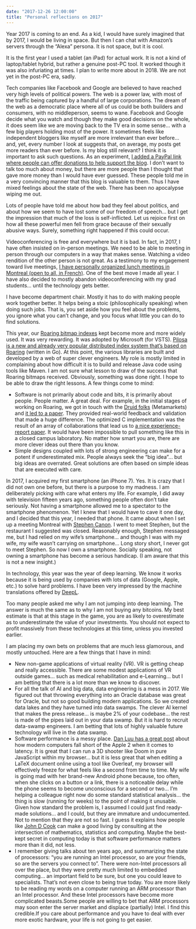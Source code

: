 ```yaml
---
date: "2017-12-26 12:00:00"
title: "Personal reflections on 2017"
---
```




Year 2017 is coming to an end. As a kid, I would have surely imagined that by 2017, I would be living in space. But then I can chat with Amazon&rsquo;s servers through the &ldquo;Alexa&rdquo; persona. It is not space, but it is cool.

It is the first year I used a tablet (an iPad) for actual work. It is not a kind of laptop/tablet hybrid, but rather a genuine post-PC tool. It worked though it was also infuriating at times. I plan to write more about in 2018. We are not yet in the post-PC era, sadly.

Tech companies like Facebook and Google are believed to have reached very high levels of political powers. The web is a power law, with most of the traffic being captured by a handful of large corporations. The dream of the web as a democratic place where all of us could be both builders and consumers, with no middleperson, seems to wane. Facebook and Google decide what you watch and though they make good decisions on the whole, it does seem like we are moving back to the TV era in some sense&hellip; with a few big players holding most of the power. It sometimes feels like independent bloggers like myself are more irrelevant than ever before&hellip; and, yet, every number I look at suggests that, on average, my posts get more readers than ever before. Is my blog still relevant? I think it is important to ask such questions. As an experiment, [I added a PayPal link where people can offer donations to help support the blog](https://www.paypal.me/daniellemirephd/25). I don&rsquo;t want to talk too much about money, but there are more people than I thought that gave more money than I would have ever guessed. These people told me in a very convincing manner that this blog is valuable to them. Thus I have mixed feelings about the state of the web. There has been no apocalypse wiping me out.

Lots of people have told me about how bad they feel about politics, and about how we seem to have lost some of our freedom of speech&hellip; but I get the impression that much of the loss is self-inflicted. Let us rejoice first on how all these powerful men fell from grace because of their sexually abusive ways. Surely, something right happened if this could occur.

Videoconferencing is free and everywhere but it is bad. In fact, in 2017, I have often insisted on in-person meetings. We need to be able to meeting in person through our computers in a way that makes sense. Watching a video rendition of the other person is not great. As a testimony to my engagement toward live meetings, [I have personally organized lunch meetings in Montreal (open to all, in French)](https://tribalab.wordpress.com). One of the best move I made all year. I have also decided to mostly abandon videoconferencing with my grad students&hellip; until the technology gets better.

I have become department chair. Mostly it has to do with making people work together better. It helps being a stoic (philosophically speaking) when doing such jobs. That is, you set aside how you feel about the problems, you ignore what you can&rsquo;t change, and you focus what little you can do to find solutions.

This year, our [Roaring bitmap indexes](http://roaringbitmap.org) kept become more and more widely used. It was very rewarding. It was adopted by Microsoft (for VSTS). [Pilosa is a new and already very popular distributed index system that&rsquo;s based on Roaring](https://www.pilosa.com) (written in Go). At this point, the various libraries are built and developed by a web of super clever engineers. My role is mostly limited in complaining about how difficult it is to build and release Java code using tools like Maven. I am not sure what lesson to draw of the success that Roaring bitmaps received. Obviously, something was done right. I hope to be able to draw the right lessons. A few things come to mind:

- Software is not primarily about code and bits, it is primarily about people. People matter. A great deal. For example, in the initial stages of working on Roaring, we got in touch with the [Druid folks](https://metamarkets.com/what-we-do/technology/) (Metamarkets) and [it led to a paper](https://dl.acm.org/citation.cfm?id=2938515). They provided real-world feedback and validation that made a huge difference. The optimized C implementation was the result of an array of collaborations that lead us to [a nice experience-report paper](https://arxiv.org/abs/1709.07821). It would have been impossible to pull something like this in a closed campus laboratory. No matter how smart you are, there are more clever ideas out there than you know.
- Simple designs coupled with lots of strong engineering can make for a potent if underestimated mix. People always seek the &ldquo;big idea&rdquo;&hellip; but big ideas are overrated. Great solutions are often based on simple ideas that are executed with care.


In 2017, I acquired my first smartphone (an iPhone 7). Yes. It is crazy that I did not own one before, but there is a purpose to my madness. I am deliberately picking with care what enters my life. For example, I did away with television fifteen years ago, something people often don&rsquo;t take seriously. Not having a smartphone allowed me to a spectator to the smartphone phenomenon. Yet I knew that I would have to cave it one day, and I decided that this year, I needed that phone. It came about when I set up a meeting Montreal with [Stephen Canon](https://twitter.com/stephentyrone). I went to meet Stephen, but the restaurant I suggested was closed. Reasonably enough, Stephen messaged me, but I had relied on my wife&rsquo;s smartphone&hellip; and though I was with my wife, my wife wasn&rsquo;t carrying on smartphone&hellip; Long story short, I never got to meet Stephen. So now I own a smartphone. Socially speaking, not owning a smartphone has become a serious handicap. (I am aware that this is not a new insight.)

In technology, this year was the year of deep learning. We know it works because it is being used by companies with lots of data (Google, Apple, etc.) to solve hard problems. I have been very impressed by the machine translations offered by [DeepL](https://www.deepl.com/home).

Too many people asked me why I am not jumping into deep learning. The answer is much the same as to why I am not buying any bitcoins. My best estimate is that at this stage in the game, you are as likely to overestimate as to underestimate the value of your investments. You should not expect to profit massively from these technologies at this time, unless you invested earlier.

I am placing my own bets on problems that are much less glamorous, and mostly untouched. Here are a few things that I have in mind:

- New non-game applications of virtual reality (VR). VR is getting cheap and really accessible. There are some modest applications of VR outside games&hellip; such as medical rehabilitation and e-Learning&hellip; but I am betting that there is a lot more than we know to discover.
- For all the talk of AI and big data, data engineering is a mess in 2017. We figured out that throwing everything into an Oracle database was great for Oracle, but not so good building modern applications. So we created data lakes and they have turned into data swamps. The clever AI kernel that makes the press release&hellip; is maybe 2% of your codebase&hellip; the rest is made of the pipes laid out in your data swamp. But it is hard to recruit data-swamp engineers. I am betting that lots of highly valuable future technology will live in the data swamp.
- Software performance is a messy place. [Dan Luu has a great post](https://danluu.com/input-lag/) about how modern computers fall short of the Apple 2 when it comes to latency. It is great that I can run a 3D shooter like Doom in pure JavaScript within my browser&hellip; but it is less great that when editing a LaTeX document online using a tool like Overleaf, my browser will effectively freeze for what feels like a second from time to time. My wife is going mad with her brand-new Android phone because, too often, when she clicks on a button or a link, there is a noticeable delay while the phone seems to become unconscious for a second or two&hellip; I&rsquo;m helping a colleague right now do some standard statistical analysis&hellip; the thing is slow (running for weeks) to the point of making it unusable. Given how standard the problem is, I assumed I could just find ready-made solutions&hellip; and I could, but they are immature and undocumented. Not to mention that they are not so fast. I guess it explains how people like [John D Cook](https://www.johndcook.com/blog/) can make a good living by consulting at the intersection of mathematics, statistics and computing. Maybe the best-kept secret in computing today is that software performance matters more than it did, not less.
- I remember giving talks about ten years ago, and summarizing the state of processors: &ldquo;you are running an Intel processor, so are your friends, so are the servers you connect to&rdquo;. There were non-Intel processors all over the place, but they were pretty much limited to embedded computing&hellip; an important field to be sure, but one you could leave to specialists. That&rsquo;s not even close to being true today. You are more likely to be reading my words on a computer running an ARM processor than an Intel processor. And these Intel processors have become more complicated beasts.Some people are willing to bet that ARM processors may soon enter the server market and displace (partially) Intel. I find this credible.If you care about performance and you have to deal with ever more exotic hardware, your life is not going to get easier.


